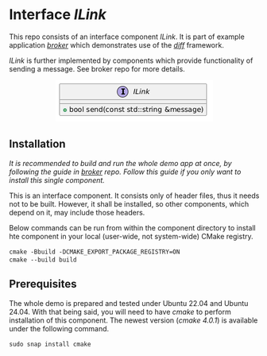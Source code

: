 # Interface *ILink*
This repo consists of an interface component *ILink*. It is part of example application *[broker](https://github.com/slawomir-niespodziany/diff_broker)* which demonstrates use of the *[diff](https://github.com/slawomir-niespodziany/diff)* framework. 

*ILink* is further implemented by components which provide functionality of sending a message. 
See broker repo for more details.

<p align="center"><img src="img/ilink.png" alt="ILink interface"/></p>

## Installation
*It is recommended to build and run the whole demo app at once, by following the guide in *[broker](https://github.com/slawomir-niespodziany/diff_broker)* repo. Follow this guide if you only want to install this single component.*

This is an interface component. It consists only of header files, thus it needs not to be built. However, it shall be installed, so other components, which depend on it, may include those headers.

Below commands can be run from within the component directory to install hte component in your local (user-wide, not system-wide) CMake registry.
```
cmake -Bbuild -DCMAKE_EXPORT_PACKAGE_REGISTRY=ON
cmake --build build
```

## Prerequisites
The whole demo is prepared and tested under Ubuntu 22.04 and Ubuntu 24.04. With that being said, you will need to have *cmake* to perform installation of this component. The newest version (*cmake 4.0.1*) is available under the following command.
```
sudo snap install cmake
```
